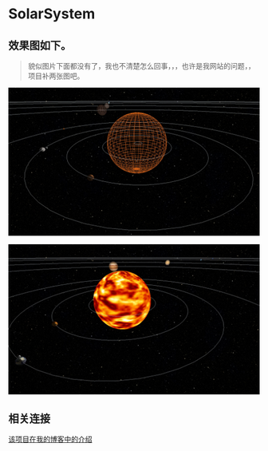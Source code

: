 # SolarSystem

## 效果图如下。

>貌似图片下面都没有了，我也不清楚怎么回事，，，也许是我网站的问题，，项目补两张图吧。

![太阳系效果图1](https://github.com/zhanganyuan/SolarSystem/blob/master/solarSystem1.JPG)

![太阳系效果图2](https://github.com/zhanganyuan/SolarSystem/blob/master/solarSystem2.JPG)

## 相关连接
[该项目在我的博客中的介绍](http://zhay.info/2017/04/30/opengl%e7%9e%ad%e6%9c%9b%e9%97%a8%e6%a7%9b%e6%95%99%e7%a8%8b%ef%bc%88%e7%ac%aczero%e7%af%87%ef%bc%89/)
